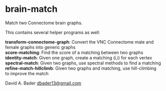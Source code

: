 # brain-match
Match two Connectome brain graphs.

This contains several helper programs as well:

**transform-connectome-graph**: Convert the VNC Connectome male and female graphs into generic graphs \
**score-matching**: Find the score of a matching between two graphs \
**identity-match**: Given one graph, create a matching (i,i) for each vertex \
**spectral-match**: Given two graphs, use spectral methods to find a matching \
**refine-match-hillclimb**: Given two graphs and matching, use hill-climbing to improve the match


David A. Bader
dbader13@gmail.com

